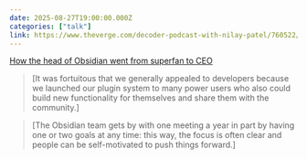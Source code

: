 ```yaml
---
date: 2025-08-27T19:00:00.000Z
categories: ["talk"]
link: https://www.theverge.com/decoder-podcast-with-nilay-patel/760522/obsidian-ceo-steph-ango-kepano-productivity-software-notes-app
---
```

[How the head of Obsidian went from superfan to CEO](https://www.theverge.com/decoder-podcast-with-nilay-patel/760522/obsidian-ceo-steph-ango-kepano-productivity-software-notes-app)

> [It was fortuitous that we generally appealed to developers because we launched our plugin system to many power users who also could build new functionality for themselves and share them with the community.]  

> [The Obsidian team gets by with one meeting a year in part by having one or two goals at any time: this way, the focus is often clear and people can be self-motivated to push things forward.]
